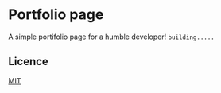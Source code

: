 # Portfolio page
A simple portifolio page for a humble developer!
` building..... `
## Licence
[MIT](https://www.github.com/GuriZenit/portfolio-page/tree/main/LICENSE)